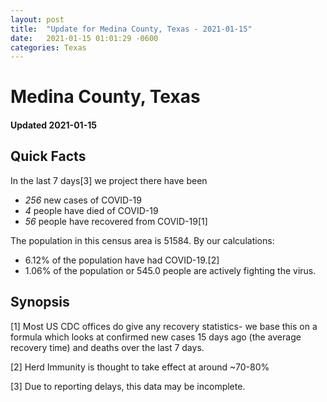 ```yaml
---
layout: post
title:  "Update for Medina County, Texas - 2021-01-15"
date:   2021-01-15 01:01:29 -0600
categories: Texas
---
```


# Medina County, Texas
#### Updated 2021-01-15

## Quick Facts

In the last 7 days[3] we project there have been
- *256* new cases of COVID-19
- *4* people have died of COVID-19
- *56* people have recovered from COVID-19[1]

The population in this census area is 51584. By our calculations:
- 6.12% of the population have had COVID-19.[2]
- 1.06% of the population or 545.0 people are actively fighting the virus.

## Synopsis




[1] Most US CDC offices do give any recovery statistics- we base this on a formula which looks at confirmed new cases
15 days ago (the average recovery time) and deaths over the last 7 days.

[2] Herd Immunity is thought to take effect at around ~70-80%

[3] Due to reporting delays, this data may be incomplete.
 
    